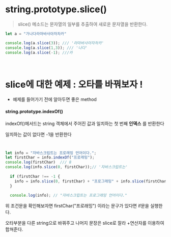 # string.prototype.slice()

> slice() 메소드는 문자열의 일부를 추출하여 새로운 문자열을 반환한다. 

```js
let a = "가나다라마바사아자차카"

console.log(a.slice(3)); /// '라마바사아자차카'
console.log(a.slice(1,3)); /// '나다'
console.log(a.slice(-1); ///카

```

<Br> 
  
  

# slice에 대한 예제 : 오타를 바꿔보자 ! 


- 예제를 들어가기 전에 알아두면 좋은 method 

#### string.prototype.indexOf() 


indexOf()메서드는 string 객체에서 주어진 값과 일치하는 첫 번째 **인덱스** 를 반환한다 

일치하는 값이 없다면 -1을 반환한다


```js


let info = "자바스크립트는 프로래밍 언어이다.";
let firstChar = info.indexOf("프로래밍"); 
console.log(firstChar)  /// 8 
console.log(info.slice(0, firstChar));// '자바스크립트는'
  
  if (firstChar !== -1 {
    info = info.slice(0, firstChar) + "프로그래밍" + info.slice(firstChar+4, info.length);
  }
  
  console.log(info); // "자바스크립트는 프로그래밍 언어이다." 

```

 위 조건문을 확인해보자면 firstChar("프로래밍") 이라는 문구가 있다면 if문을 실행한다.
  
 오타부분을 다른 string으로 바꿔주고 나머지 문장은 slice로 잘라 +연산자를 이용하여 합쳐준다.

